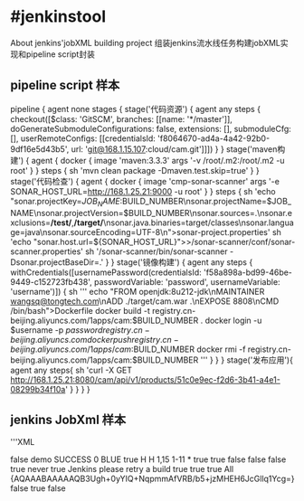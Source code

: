 #jenkinstool
===========
About jenkins'jobXML building project
组装jenkins流水线任务构建jobXML实现和pipeline script封装
## pipeline script 样本

pipeline {
    agent none
    stages {
        stage('代码资源') {
            agent any
            steps {
              checkout([$class: 'GitSCM', branches: [[name: '*/master']], doGenerateSubmoduleConfigurations: false, extensions: [], submoduleCfg: [], userRemoteConfigs: [[credentialsId: 'f8064670-ad4a-4a42-92b0-9df16e5d43b5', url: 'git@168.1.15.107:cloud/cam.git']]])
            }
        }
        stage('maven构建') {
            agent { docker 
                {
                image 'maven:3.3.3'
                args '-v /root/.m2:/root/.m2 -u root'
                }
            }
            steps {
                sh 'mvn clean package -Dmaven.test.skip=true'
            }
        }
        stage('代码检查') {
            agent { docker 
                {
                image 'cmp-sonar-scanner'
                args '-e SONAR_HOST_URL=http://168.1.25.21:9000 -u root'
                }
            }
            steps {
                sh 'echo "sonar.projectKey=$JOB_NAME:$BUILD_NUMBER\nsonar.projectName=$JOB_NAME\nsonar.projectVersion=$BUILD_NUMBER\nsonar.sources=.\nsonar.exclusions=**/test/**,**/target/**\nsonar.java.binaries=target/classes\nsonar.language=java\nsonar.sourceEncoding=UTF-8\n">sonar-project.properties'
                sh 'echo "sonar.host.url=${SONAR_HOST_URL}">>/sonar-scanner/conf/sonar-scanner.properties'
                sh '/sonar-scanner/bin/sonar-scanner -Dsonar.projectBaseDir=.'
            }
        }
        stage('镜像构建') {
            agent any
            steps {
                withCredentials([usernamePassword(credentialsId: 'f58a898a-bd99-46be-9449-c152723fb438', passwordVariable: 'password', usernameVariable: 'username')]) {
                sh '''
                echo "FROM openjdk:8u212-jdk\nMAINTAINER wangsq@tongtech.com\nADD ./target/cam.war .\nEXPOSE 8808\nCMD /bin/bash">Dockerfile
                docker build -t registry.cn-beijing.aliyuncs.com/1apps/cam:$BUILD_NUMBER .
                docker login -u $username -p $password registry.cn-beijing.aliyuncs.com
                docker push registry.cn-beijing.aliyuncs.com/1apps/cam:$BUILD_NUMBER
                docker rmi -f registry.cn-beijing.aliyuncs.com/1apps/cam:$BUILD_NUMBER
                '''
                }
            }
        }
        stage('发布应用'){
            agent any
            steps{
               sh 'curl -X GET http://168.1.25.21:8080/cam/api/v1/products/51c0e9ec-f2d6-3b41-a4e1-08299b34f10a'
            }
        }
    }
}
## jenkins JobXml 样本
'''XML
<?xml version='1.1' encoding='UTF-8'?>
<flow-definition plugin="workflow-job@2.35">
  <actions/>
  <description></description>
  <keepDependencies>false</keepDependencies>
  <properties>
    <org.jenkinsci.plugins.workflow.job.properties.PipelineTriggersJobProperty>
      <triggers>
        <!-- 构建其他项目后触发 -->
        <jenkins.triggers.ReverseBuildTrigger>
          <spec></spec>
          <upstreamProjects>demo</upstreamProjects>
          <threshold>
            <name>SUCCESS</name>
            <ordinal>0</ordinal>
            <color>BLUE</color>
            <completeBuild>true</completeBuild>
          </threshold>
        </jenkins.triggers.ReverseBuildTrigger>
        <!-- 定时触发 -->
        <hudson.triggers.TimerTrigger>
          <spec>H H 1,15 1-11 *</spec>
        </hudson.triggers.TimerTrigger>
        <!-- gitHub提交触发 -->
        <com.cloudbees.jenkins.GitHubPushTrigger plugin="github@1.29.5">
          <spec></spec>
        </com.cloudbees.jenkins.GitHubPushTrigger>
          <!-- gitLab提交触发 -->
        <com.dabsquared.gitlabjenkins.GitLabPushTrigger plugin="gitlab-plugin@1.5.13">
          <spec></spec>
          <triggerOnPush>true</triggerOnPush>
          <triggerOnMergeRequest>true</triggerOnMergeRequest>
          <triggerOnPipelineEvent>false</triggerOnPipelineEvent>
          <triggerOnAcceptedMergeRequest>false</triggerOnAcceptedMergeRequest>
          <triggerOnClosedMergeRequest>false</triggerOnClosedMergeRequest>
          <triggerOnApprovedMergeRequest>true</triggerOnApprovedMergeRequest>
          <triggerOpenMergeRequestOnPush>never</triggerOpenMergeRequestOnPush>
          <triggerOnNoteRequest>true</triggerOnNoteRequest>
          <noteRegex>Jenkins please retry a build</noteRegex>
          <ciSkip>true</ciSkip>
          <skipWorkInProgressMergeRequest>true</skipWorkInProgressMergeRequest>
          <setBuildDescription>true</setBuildDescription>
          <branchFilterType>All</branchFilterType>
          <includeBranchesSpec></includeBranchesSpec>
          <excludeBranchesSpec></excludeBranchesSpec>
          <sourceBranchRegex></sourceBranchRegex>
          <targetBranchRegex></targetBranchRegex>
          <secretToken>{AQAAABAAAAAQB3Ugh+0yYIQ+NqpmmAfVRB/b5+jzMHEH6JcGllq1Ycg=}</secretToken>
          <pendingBuildName></pendingBuildName>
          <cancelPendingBuildsOnUpdate>false</cancelPendingBuildsOnUpdate>
        </com.dabsquared.gitlabjenkins.GitLabPushTrigger>
      </triggers>
    </org.jenkinsci.plugins.workflow.job.properties.PipelineTriggersJobProperty>
  </properties>
  <definition class="org.jenkinsci.plugins.workflow.cps.CpsFlowDefinition" plugin="workflow-cps@2.74">
    <script></script>
    <sandbox>true</sandbox>
  </definition>
  <triggers/>
  <disabled>false</disabled>
</flow-definition>

